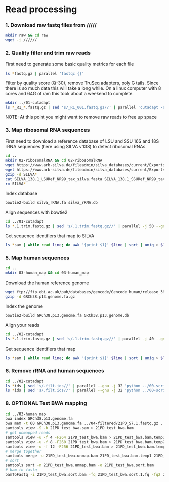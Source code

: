 # Read processing

### 1. Download raw fastq files from /////

```bash
mkdir raw && cd raw
wget -i //////
```

### 2. Quality filter and trim raw reads

First need to generate some basic quality metrics for each file

```bash
ls *fastq.gz | parallel 'fastqc {}'
```

Filter by quality score (Q-30), remove TruSeq adapters, poly G tails. Since there is so much data this will take a long while. On a linux computer with 8 cores and 64G of ram this took about a weekend to complete.

```bash
mkdir ../01-cutadapt
ls *_R1_*.fastq.gz | sed 's/_R1_001.fastq.gz//' | parallel 'cutadapt -a AGATCGGAAGAG -A AGATCGGAAGAG --nextseq-trim=20 -o ../01-cutadapt/{}.1.trim.fastq.gz -p ../01-cutadapt/{}.2.trim.fastq.gz --trim-n --minimum-length 100 --max-n 0 -q 30,30 {}_R1_001.fastq.gz {}_R2_001.fastq.gz 1>../01-cutadapt/{}.trim.out'
```

NOTE: At this point you might want to remove raw reads to free up space

### 3. Map ribosomal RNA sequences

First need to download a reference database of LSU and SSU 16S and 18S rRNA sequences (here using SILVA v.138) to detect ribosomal RNAs.

```bash
cd ..
mkdir 02-ribosomalRNA && cd 02-ribosomalRNA
wget https://www.arb-silva.de/fileadmin/silva_databases/current/Exports/SILVA_138.1_LSURef_NR99_tax_silva.fasta.gz
wget https://www.arb-silva.de/fileadmin/silva_databases/current/Exports/SILVA_138.1_SSURef_NR99_tax_silva.fasta.gz
gzip -d SILVA*
cat SILVA_138.1_LSURef_NR99_tax_silva.fasta SILVA_138.1_SSURef_NR99_tax_silva.fasta > silva_rRNA.fa
rm SILVA*
```

Index database

```bash
bowtie2-build silva_rRNA.fa silva_rRNA.db
```

Align sequences with bowtie2

```bash
cd ../01-cutadapt
ls *.1.trim.fastq.gz | sed 's/.1.trim.fastq.gz//' | parallel -j 50 --gnu 'bowtie2 -x ../02-ribosomalRNA/silva_rRNA.db -1 {}.1.trim.fastq.gz -2 {}.2.trim.fastq.gz --end-to-end  --qc-filter --no-unal --no-head --no-sq -t -S ../02-ribosomalRNA/{}.sam 2>../02-ribosomalRNA/{}.out'
```

Get sequence identifiers that map to SILVA

```bash
ls *sam | while read line; do awk '{print $1}' $line | sort | uniq > $line.ids; done
```

### 5. Map human sequences

```bash
cd ..
mkdir 03-human_map && cd 03-human_map
```

Download the human reference genome

```bash
wget ftp://ftp.ebi.ac.uk/pub/databases/gencode/Gencode_human/release_36/GRCh38.p13.genome.fa.gz
gzip -d GRCh38.p13.genome.fa.gz
```

Index the genome

```bash
bowtie2-build GRCh38.p13.genome.fa GRCh38.p13.genome.db
```

Align your reads

```bash
cd ../02-cutadapt
ls *.1.trim.fastq.gz | sed 's/.1.trim.fastq.gz//' | parallel -j 40 --gnu 'bowtie2 -x ../03-human_map/GRCh38.p13.genome.db -1 {}.1.trim.fastq.gz -2 {}.2.trim.fastq.gz --end-to-end  --qc-filter --no-unal --no-head --no-sq -t -S ../03-human_map/{}.sam 2>../03-human_map/{}.out 1>../03-human_map/{}.err'
```

Get sequence identifiers that map

```bash
ls *sam | while read line; do awk '{print $1}' $line | sort | uniq > $line.ids; done
```

### 6. Remove rRNA and human sequences

```bash
cd ../02-cutadapt
ls *ids | sed 's/.filt.ids//' | parallel --gnu -j 32 'python ../00-scripts/remove_seqs.py -f {}.1.trim.fastq.gz -i {}.filt.ids -o ../04-filtered/{}.1.fastq'
ls *ids | sed 's/.filt.ids//' | parallel --gnu -j 32 'python ../00-scripts/remove_seqs.py -f {}.2.trim.fastq.gz -i {}.filt.ids -o ../04-filtered/{}.2.fastq'
```

### 8. OPTIONAL Test BWA mapping

```bash
cd ../03-human_map
bwa index GRCh38.p13.genome.fa
bwa mem -t 60 GRCh38.p13.genome.fa ../04-filtered/21PD_S7.1.fastq.gz ../04-filtered/21PD_S7.2.fastq.gz > 21PD_test_bwa.sam
samtools view -S -b 21PD_test_bwa.sam > 21PD_test_bwa.bam
# get unmapped reads
samtools view -u -f 4 -F264 21PD_test_bwa.bam > 21PD_test_bwa.bam.temp1
samtools view -u -f 8 -F260 21PD_test_bwa.bam > 21PD_test_bwa.bam.temp2
samtools view -u -f 12 -F256 21PD_test_bwa.bam > 21PD_test_bwa.bam.temp3
# merge together
samtools merge -u 21PD_test_bwa.unmap.bam 21PD_test_bwa.bam.temp1 21PD_test_bwa.bam.temp2 21PD_test_bwa.bam.temp3
# sort
samtools sort -n 21PD_test_bwa.unmap.bam -o 21PD_test_bwa.sort.bam
# bam to fastq
bamToFastq -i 21PD_test_bwa.sort.bam -fq 21PD_test_bwa.sort.1.fq -fq2 21PD_test_bwa.sort.2.fq 
```